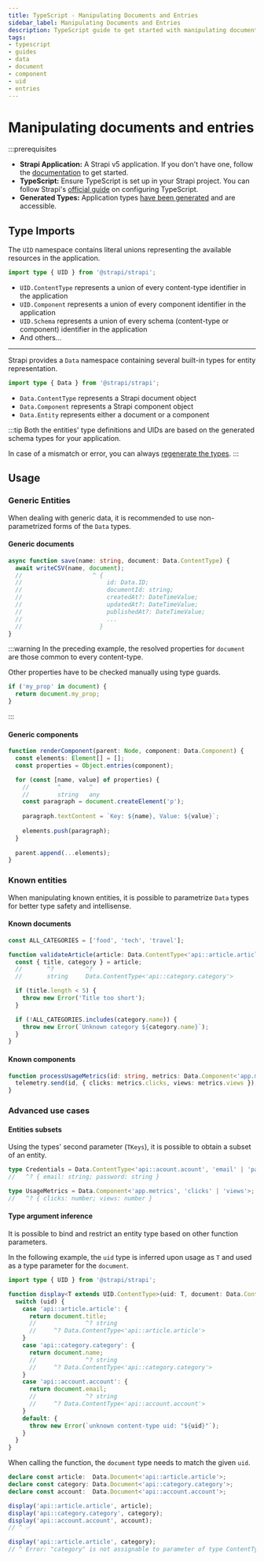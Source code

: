 ```yaml
---
title: TypeScript - Manipulating Documents and Entries
sidebar_label: Manipulating Documents and Entries
description: TypeScript guide to get started with manipulating documents and entries
tags:
- typescript
- guides
- data
- document
- component
- uid
- entries
---
```


# Manipulating documents and entries

:::prerequisites

- **Strapi Application:** A Strapi v5 application. If you don't have one, follow the [documentation](/dev-docs/quick-start) to get started.
- **TypeScript:** Ensure TypeScript is set up in your Strapi project. You can follow Strapi's [official guide](/dev-docs/typescript#getting-started-with-typescript-in-strapi) on configuring TypeScript.
- **Generated Types:** Application types [have been generated](/dev-docs/typescript/development#generate-typings-for-content-types-schemas) and are accessible.

## Type Imports

The `UID` namespace contains literal unions representing the available resources in the application.

```typescript
import type { UID } from '@strapi/strapi';
```

- `UID.ContentType` represents a union of every content-type identifier in the application
- `UID.Component` represents a union of every component identifier in the application
- `UID.Schema` represents a union of every schema (content-type or component) identifier in the application 
- And others...

---

Strapi provides a `Data` namespace containing several built-in types for entity representation.

```typescript
import type { Data } from '@strapi/strapi';
```

- `Data.ContentType` represents a Strapi document object
- `Data.Component` represents a Strapi component object
- `Data.Entity` represents either a document or a component

:::tip
Both the entities' type definitions and UIDs are based on the generated schema types for your application.

In case of a mismatch or error, you can always [regenerate the types](/dev-docs/typescript/development#generate-typings-for-content-types-schemas). 
:::

## Usage

### Generic Entities

When dealing with generic data, it is recommended to use non-parametrized forms of the `Data` types.

#### Generic documents

```typescript
async function save(name: string, document: Data.ContentType) {
  await writeCSV(name, document);
  //                    ^ {
  //                        id: Data.ID;
  //                        documentId: string;
  //                        createdAt?: DateTimeValue;
  //                        updatedAt?: DateTimeValue;
  //                        publishedAt?: DateTimeValue;
  //                        ...
  //                      }
}
```

:::warning
In the preceding example, the resolved properties for `document` are those common to every content-type.

Other properties have to be checked manually using type guards.

```typescript
if ('my_prop' in document) {
  return document.my_prop;
}
```
:::

#### Generic components

```typescript
function renderComponent(parent: Node, component: Data.Component) {
  const elements: Element[] = [];
  const properties = Object.entries(component);

  for (const [name, value] of properties) {
    //        ^        ^
    //        string   any
    const paragraph = document.createElement('p');
    
    paragraph.textContent = `Key: ${name}, Value: ${value}`;
    
    elements.push(paragraph);
  }
  
  parent.append(...elements);
}
```

### Known entities

When manipulating known entities, it is possible to parametrize `Data` types for better type safety and intellisense.

#### Known documents

```typescript
const ALL_CATEGORIES = ['food', 'tech', 'travel'];

function validateArticle(article: Data.ContentType<'api::article.article'>) {
  const { title, category } = article;
  //       ^?         ^?
  //       string     Data.ContentType<'api::category.category'>

  if (title.length < 5) {
    throw new Error('Title too short');
  }

  if (!ALL_CATEGORIES.includes(category.name)) {
    throw new Error(`Unknown category ${category.name}`);
  }
}
```

#### Known components

```typescript
function processUsageMetrics(id: string, metrics: Data.Component<'app.metrics'>) {
  telemetry.send(id, { clicks: metrics.clicks, views: metrics.views });
}
```
### Advanced use cases

#### Entities subsets

Using the types' second parameter (`TKeys`), it is possible to obtain a subset of an entity.

```typescript
type Credentials = Data.ContentType<'api::acount.acount', 'email' | 'password'>;
//   ^? { email: string; password: string }
```

```typescript
type UsageMetrics = Data.Component<'app.metrics', 'clicks' | 'views'>;
//   ^? { clicks: number; views: number }
```

#### Type argument inference

It is possible to bind and restrict an entity type based on other function parameters.

In the following example, the `uid` type is inferred upon usage as `T` and used as a type parameter for the `document`.

```typescript
import type { UID } from '@strapi/strapi';

function display<T extends UID.ContentType>(uid: T, document: Data.ContentType<T>) {
  switch (uid) {
    case 'api::article.article': {
      return document.title;
      //              ^? string
      //     ^? Data.ContentType<'api::article.article'>
    }
    case 'api::category.category': {
      return document.name;
      //              ^? string
      //     ^? Data.ContentType<'api::category.category'>
    }
    case 'api::account.account': {
      return document.email;
      //              ^? string
      //     ^? Data.ContentType<'api::account.account'>
    }
    default: {
      throw new Error(`unknown content-type uid: "${uid}"`);
    }
  }
}
```

When calling the function, the `document` type needs to match the given `uid`.

```typescript
declare const article:  Data.Document<'api::article.article'>;
declare const category: Data.Document<'api::category.category'>;
declare const account:  Data.Document<'api::account.account'>;

display('api::article.article', article);
display('api::category.category', category);
display('api::account.account', account);
// ^ ✅

display('api::article.article', category);
// ^ Error: "category" is not assignable to parameter of type ContentType<'api::article.article'>

```
